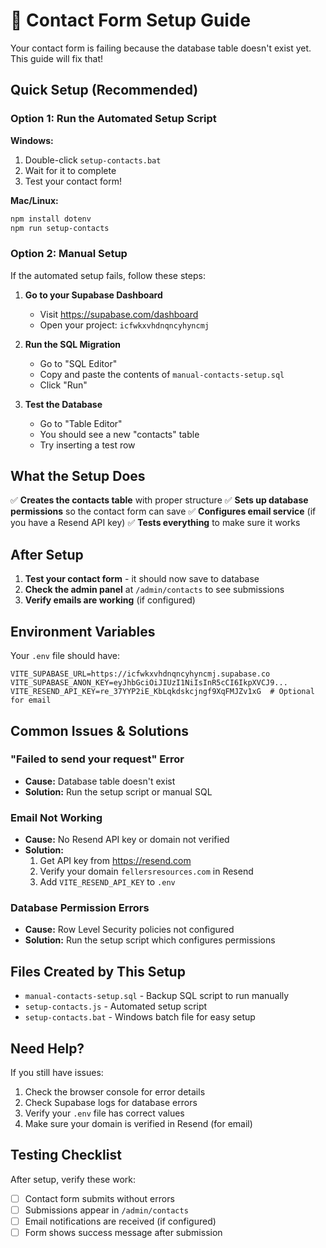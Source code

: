 # 🚀 Contact Form Setup Guide

Your contact form is failing because the database table doesn't exist yet. This guide will fix that!

## Quick Setup (Recommended)

### Option 1: Run the Automated Setup Script

**Windows:**
1. Double-click `setup-contacts.bat`
2. Wait for it to complete
3. Test your contact form!

**Mac/Linux:**
```bash
npm install dotenv
npm run setup-contacts
```

### Option 2: Manual Setup

If the automated setup fails, follow these steps:

1. **Go to your Supabase Dashboard**
   - Visit https://supabase.com/dashboard
   - Open your project: `icfwkxvhdnqncyhyncmj`

2. **Run the SQL Migration**
   - Go to "SQL Editor"
   - Copy and paste the contents of `manual-contacts-setup.sql`
   - Click "Run"

3. **Test the Database**
   - Go to "Table Editor"
   - You should see a new "contacts" table
   - Try inserting a test row

## What the Setup Does

✅ **Creates the contacts table** with proper structure
✅ **Sets up database permissions** so the contact form can save
✅ **Configures email service** (if you have a Resend API key)
✅ **Tests everything** to make sure it works

## After Setup

1. **Test your contact form** - it should now save to database
2. **Check the admin panel** at `/admin/contacts` to see submissions
3. **Verify emails are working** (if configured)

## Environment Variables

Your `.env` file should have:
```env
VITE_SUPABASE_URL=https://icfwkxvhdnqncyhyncmj.supabase.co
VITE_SUPABASE_ANON_KEY=eyJhbGciOiJIUzI1NiIsInR5cCI6IkpXVCJ9...
VITE_RESEND_API_KEY=re_37YYP2iE_KbLqkdskcjngf9XqFMJZv1xG  # Optional for email
```

## Common Issues & Solutions

### "Failed to send your request" Error
- **Cause:** Database table doesn't exist
- **Solution:** Run the setup script or manual SQL

### Email Not Working
- **Cause:** No Resend API key or domain not verified
- **Solution:** 
  1. Get API key from https://resend.com
  2. Verify your domain `fellersresources.com` in Resend
  3. Add `VITE_RESEND_API_KEY` to `.env`

### Database Permission Errors
- **Cause:** Row Level Security policies not configured
- **Solution:** Run the setup script which configures permissions

## Files Created by This Setup

- `manual-contacts-setup.sql` - Backup SQL script to run manually
- `setup-contacts.js` - Automated setup script
- `setup-contacts.bat` - Windows batch file for easy setup

## Need Help?

If you still have issues:
1. Check the browser console for error details
2. Check Supabase logs for database errors
3. Verify your `.env` file has correct values
4. Make sure your domain is verified in Resend (for email)

## Testing Checklist

After setup, verify these work:
- [ ] Contact form submits without errors
- [ ] Submissions appear in `/admin/contacts`
- [ ] Email notifications are received (if configured)
- [ ] Form shows success message after submission